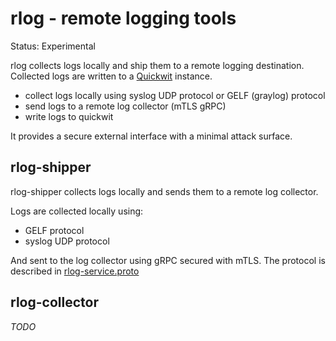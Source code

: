 # rlog - remote logging tools

Status: Experimental

rlog collects logs locally and ship them to a remote logging destination. Collected logs are written to a [Quickwit](https://quickwit.io/) instance.

- collect logs locally using syslog UDP protocol or GELF (graylog) protocol
- send logs to a remote log collector (mTLS gRPC)
- write logs to quickwit

It provides a secure external interface with a minimal attack surface.

## rlog-shipper

rlog-shipper collects logs locally and sends them to a remote log collector.

Logs are collected locally using:

- GELF protocol
- syslog UDP protocol

And sent to the log collector using gRPC secured with mTLS. The protocol is described
in [rlog-service.proto](rlog-grpc/proto/rlog-service.proto)

## rlog-collector

_TODO_
